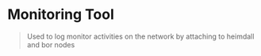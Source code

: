 # Monitoring Tool

> Used to log monitor activities on the network by attaching to heimdall and bor nodes 
